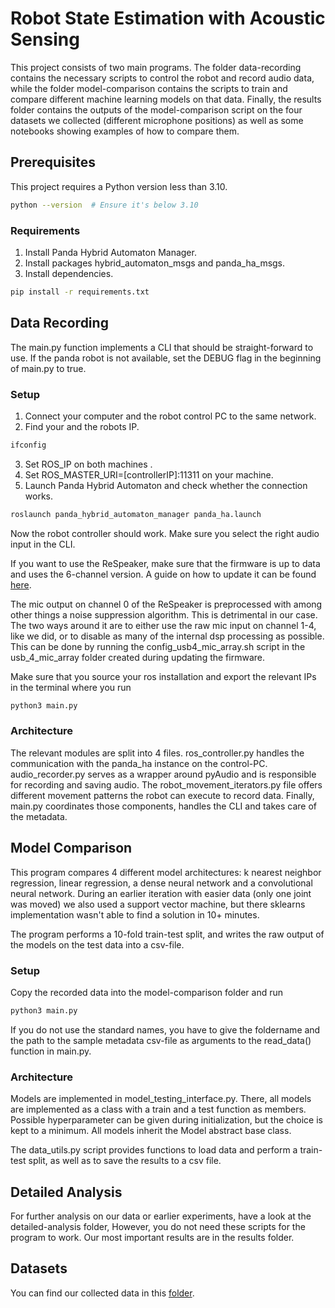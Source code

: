 # Robot State Estimation with Acoustic Sensing
This project consists of two main programs. The folder data-recording contains 
the necessary scripts to control the robot and record audio data, while the folder
model-comparison contains the scripts to train and compare different machine learning models 
on that data. 
Finally, the results folder contains the outputs of the model-comparison script 
on the four datasets we collected (different microphone positions) as well as some notebooks 
showing examples of how to compare them.

## Prerequisites
This project requires a Python version less than 3.10.
```sh
python --version  # Ensure it's below 3.10
```
### Requirements  
1. Install Panda Hybrid Automaton Manager.
2. Install packages hybrid_automaton_msgs and panda_ha_msgs.
3. Install dependencies.
```sh
pip install -r requirements.txt
```

## Data Recording
The main.py function implements a CLI that should be straight-forward to use.
If the panda robot is not available, set the DEBUG flag in the beginning of main.py
to true. 

### Setup
1. Connect your computer and the robot control PC to the same network.
2. Find your and the robots IP.
```sh
ifconfig
```
3. Set ROS_IP on both machines .
4. Set ROS_MASTER_URI=\[controllerIP\]:11311 on your machine.
5. Launch Panda Hybrid Automaton and check whether the connection works.
```sh
roslaunch panda_hybrid_automaton_manager panda_ha.launch
```

Now the robot controller should work. Make sure you select the right audio input in the CLI.

If you want to use the ReSpeaker, make sure that the firmware is up to data and uses the 6-channel version.
A guide on how to update it can be found [here](https://wiki.seeedstudio.com/ReSpeaker_Mic_Array_v2.0/#update-firmware).

The mic output on channel 0 of the ReSpeaker is preprocessed with among other things a noise suppression algorithm.
This is detrimental in our case. The two ways around it are to either use the raw mic input on channel 1-4, 
like we did, or to disable as many of the internal dsp processing as possible.
This can be done by running the config_usb4_mic_array.sh script in the usb_4_mic_array folder created during
updating the firmware. 

Make sure that you source your ros installation and export the relevant IPs in the terminal where you run 
```sh
python3 main.py
```

### Architecture
The relevant modules are split into 4 files. ros_controller.py handles the communication
with the panda_ha instance on the control-PC. audio_recorder.py serves as a wrapper around
pyAudio and is responsible for recording and saving audio. The robot_movement_iterators.py
file offers different movement patterns the robot can execute to record data.
Finally, main.py coordinates those components, handles the CLI and takes care of the metadata.


## Model Comparison
This program compares 4 different model architectures: k nearest neighbor regression, linear regression,
a dense neural network and a convolutional neural network. During an earlier iteration with easier data 
(only one joint was moved) we also used a support vector machine, but there sklearns implementation 
wasn't able to find a solution in 10+ minutes.

The program performs a 10-fold train-test split, and writes the raw output of the models on the test data 
into a csv-file.

### Setup
Copy the recorded data into the model-comparison folder and run
```sh
python3 main.py
```

If you do not use the standard names, you have to give the foldername and the path to the sample 
metadata csv-file as arguments to the read_data() function in main.py.

### Architecture
Models are implemented in model_testing_interface.py. There, all models are implemented as a class with a train
and a test function as members. Possible hyperparameter can be given during initialization, but the choice is
kept to a minimum. All models inherit the Model abstract base class.

The data_utils.py script provides functions to load data and perform a train-test split, as well as to save the
results to a csv file.


## Detailed Analysis
For further analysis on our data or earlier experiments, have a look at the detailed-analysis folder,
However, you do not need these scripts for the program to work. Our most important results are in the results folder.

## Datasets
You can find our collected data in this [folder](https://tubcloud.tu-berlin.de/s/3YSTCpWXXaTaM9S).